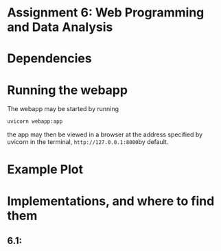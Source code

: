 # Assignment 6: Web Programming and Data Analysis

# Dependencies 

# Running the webapp

The webapp may be started by running
```bash
uvicorn webapp:app
```
the app may then be viewed in a browser at the address specified by uvicorn in the terminal, `http://127.0.0.1:8000`by default.

# Example Plot

# Implementations, and where to find them
## 6.1: 
